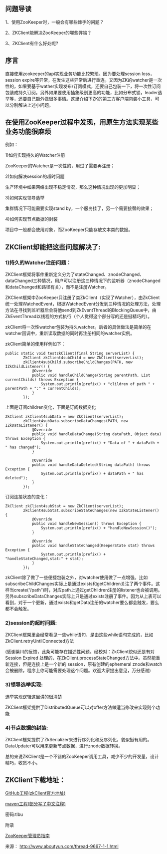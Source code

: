 ## 问题导读

1、使用ZooKeeper时，一般会有哪些棘手的问题？

2、ZKClient能解决ZooKeeper的哪些弊端？

3、ZKClient有什么好处呢?





## 序言

直接使用zookeeper的api实现业务功能比较繁琐。因为要处理session loss，session expire等异常，在发生这些异常后进行重连。又因为ZK的watcher是一次性的，如果要基于wather实现发布/订阅模式，还要自己包装一下，将一次性订阅包装成持久订阅。另外如果要使用抽象级别更高的功能，比如分布式锁，leader选举等，还要自己额外做很多事情。这里介绍下ZK的第三方客户端包装小工具，可以分别解决上述小问题。



## 在使用ZooKeeper过程中发现，用原生方法实现某些业务功能很麻烦

例如：

1)如何实现持久的Watcher注册

ZooKeeper的Watcher是一次性的，用过了需要再注册；

2)如何解决session的超时问题

生产环境中如果网络出现不稳定情况，那么这种情况出现的更加明显；

3)如何实现领导选举

集群情况下可能需要实现stand by，一个服务挂了，另一个需要接替的效果；

4)如何实现节点数据的封装

项目中一般都会使用对象，而ZooKeeper只能存放文本类的数据。

## ZKClient却能把这些问题解决了:

### 1)持久的Watcher注册问题：

ZKClient框架将事件重新定义分为了stateChanged、znodeChanged、dataChanged三种情况，用户可以注册这三种情况下的监听器（znodeChanged和dataChanged和路径有关），而不是注册Watcher。

ZKClient框架中ZooKeeper只注册了类ZkClient（实现了Watcher），由ZkClient统一处理WatchedEvent，根据WatchedEvent分发到三种情况的处理方法，处理方法在寻找到监听器后会将他send到ZkEventThread的BlockingQueue中，由ZkEventThread以线程的方式执行（个人觉得这个部分写的还是挺精巧的）。

zkClient将一次性watcher包装为持久watcher。后者的具体做法是简单的在watcher回调中，重新读取数据的同时再注册相同的watcher实例。

zkClient简单的使用样例如下：

```
public static void testzkClient(final String serverList) {
        ZkClient zkClient4subChild = new ZkClient(serverList);
        zkClient4subChild.subscribeChildChanges(PATH, new IZkChildListener() {
            @Override
            public void handleChildChange(String parentPath, List currentChilds) throws Exception {
                System.out.println(prefix() + "clildren of path " + parentPath + ":" + currentChilds);
            }
        });
```



上面是订阅children变化，下面是订阅数据变化

```
ZkClient zkClient4subData = new ZkClient(serverList);
        zkClient4subData.subscribeDataChanges(PATH, new IZkDataListener() {
            @Override
            public void handleDataChange(String dataPath, Object data) throws Exception {
                System.out.println(prefix() + "Data of " + dataPath + " has changed");
            }

            @Override
            public void handleDataDeleted(String dataPath) throws Exception {
                System.out.println(prefix() + dataPath + " has deleted");
            }
        });
```



订阅连接状态的变化：

```
ZkClient zkClient4subStat = new ZkClient(serverList);
        zkClient4subStat.subscribeStateChanges(new IZkStateListener() {
            @Override
            public void handleNewSession() throws Exception {
                System.out.println(prefix() + "handleNewSession()");
            }

            @Override
            public void handleStateChanged(KeeperState stat) throws Exception {
                System.out.println(prefix() + "handleStateChanged,stat:" + stat);
            }
        });
```



zkClient除了做了一些便捷包装之外，对watcher使用做了一点增强。比如subscribeChildChanges实际上是通过exists和getChildren关注了两个事件。这样当create(“/path”)时，对应path上通过getChildren注册的listener也会被调用。另外subscribeDataChanges实际上只是通过exists注册了事件。因为从上表可以看到，对于一个更新，通过exists和getData注册的watcher要么都会触发，要么都不会触发。

### 2)session的超时问题:

ZKClient框架里会经常看见一些while语句，是由这些while语句完成的，比如ZkClient.retryUntilConnected方法

(感谢紫川的反馈，此条可能存在描述性问题。经校对：ZkClient貌似还是有对Session Expired 处理的，在ZkClient.processStateChanged方法中。虽然能重新连接，但是连接上是一个新的 session，原有创建的ephemeral znode和watch会被删除，程序上你可能需要处理这个问题。欢迎大家提出意见，万分感谢)

### 3)领导选举实现:

选举实现逻辑这里讲的很清楚

ZKClient框架提供了DistributedQueue可以对offer方法做适当修改来实现则个功能

### 4)节点数据的封装:

ZKClient框架提供了ZkSerializer来进行序列化和反序列化，貌似挺有用的。DataUpdater可以用来更新节点数据，进行znode数据转换。

总的来说ZKClient是一个不错的ZooKeeper调用工具，减少不少的开发量，设计精巧，收货不小。

## ZKClient下载地址：

[GitHub工程(zkClient官方地址)](https://github.com/sgroschupf/zkclient)

[maven工程(部分写了中文注释)](https://pan.baidu.com/share/init?shareid=479888&uk=1594251864)

密码:tlbu

附录

[ZooKeeper管理员指南](http://rdc.taobao.com/team/jm/archives/2318)

来源： <http://www.aboutyun.com/thread-9667-1-1.html>